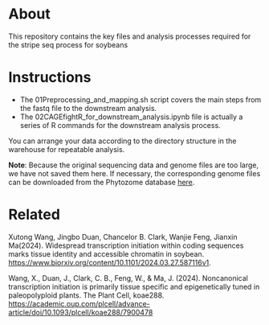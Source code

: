 # About
This repository contains the key files and analysis processes required for the stripe seq process for soybeans

# Instructions
- The 01Preprocessing_and_mapping.sh script covers the main steps from the fastq file to the downstream analysis.
- The 02CAGEfightR_for_downstream_analysis.ipynb file is actually a series of R commands for the downstream analysis process.

You can arrange your data according to the directory structure in the warehouse for repeatable analysis.


**Note**: Because the original sequencing data and genome files are too large, we have not saved them here. If necessary, the corresponding genome files can be downloaded from the Phytozome database [here](https://data.jgi.doe.gov/refine-download/phytozome?genome_id=275&_gl=1*6u2d8s*_ga*MTAwMTIzMDYyLjE3MTY5NzE1MTI.*_ga_YBLMHYR3C2*MTcxNzIzOTgxNS4xMC4wLjE3MTcyMzk4MTUuMC4wLjA.).
# Related
Xutong Wang, Jingbo Duan, Chancelor B. Clark, Wanjie Feng, Jianxin Ma(2024). Widespread transcription initiation within coding sequences marks tissue identity and accessible chromatin in soybean.
https://www.biorxiv.org/content/10.1101/2024.03.27.587116v1.

Wang, X., Duan, J., Clark, C. B., Feng, W., & Ma, J. (2024). Noncanonical transcription initiation is primarily tissue specific and epigenetically tuned in paleopolyploid plants. The Plant Cell, koae288.
https://academic.oup.com/plcell/advance-article/doi/10.1093/plcell/koae288/7900478

